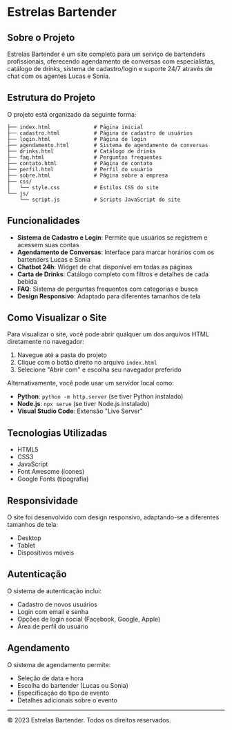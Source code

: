 # Estrelas Bartender

## Sobre o Projeto

Estrelas Bartender é um site completo para um serviço de bartenders profissionais, oferecendo agendamento de conversas com especialistas, catálogo de drinks, sistema de cadastro/login e suporte 24/7 através de chat com os agentes Lucas e Sonia.

## Estrutura do Projeto

O projeto está organizado da seguinte forma:

```
├── index.html              # Página inicial
├── cadastro.html           # Página de cadastro de usuários
├── login.html              # Página de login
├── agendamento.html        # Sistema de agendamento de conversas
├── drinks.html             # Catálogo de drinks
├── faq.html                # Perguntas frequentes
├── contato.html            # Página de contato
├── perfil.html             # Perfil do usuário
├── sobre.html              # Página sobre a empresa
├── css/
│   └── style.css           # Estilos CSS do site
└── js/
    └── script.js           # Scripts JavaScript do site
```

## Funcionalidades

- **Sistema de Cadastro e Login**: Permite que usuários se registrem e acessem suas contas
- **Agendamento de Conversas**: Interface para marcar horários com os bartenders Lucas e Sonia
- **Chatbot 24h**: Widget de chat disponível em todas as páginas
- **Carta de Drinks**: Catálogo completo com filtros e detalhes de cada bebida
- **FAQ**: Sistema de perguntas frequentes com categorias e busca
- **Design Responsivo**: Adaptado para diferentes tamanhos de tela

## Como Visualizar o Site

Para visualizar o site, você pode abrir qualquer um dos arquivos HTML diretamente no navegador:

1. Navegue até a pasta do projeto
2. Clique com o botão direito no arquivo `index.html`
3. Selecione "Abrir com" e escolha seu navegador preferido

Alternativamente, você pode usar um servidor local como:

- **Python**: `python -m http.server` (se tiver Python instalado)
- **Node.js**: `npx serve` (se tiver Node.js instalado)
- **Visual Studio Code**: Extensão "Live Server"

## Tecnologias Utilizadas

- HTML5
- CSS3
- JavaScript
- Font Awesome (ícones)
- Google Fonts (tipografia)

## Responsividade

O site foi desenvolvido com design responsivo, adaptando-se a diferentes tamanhos de tela:

- Desktop
- Tablet
- Dispositivos móveis

## Autenticação

O sistema de autenticação inclui:

- Cadastro de novos usuários
- Login com email e senha
- Opções de login social (Facebook, Google, Apple)
- Área de perfil do usuário

## Agendamento

O sistema de agendamento permite:

- Seleção de data e hora
- Escolha do bartender (Lucas ou Sonia)
- Especificação do tipo de evento
- Detalhes adicionais sobre o evento

---

© 2023 Estrelas Bartender. Todos os direitos reservados.